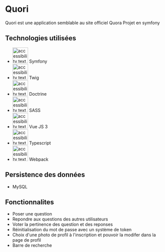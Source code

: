 # Quori

Quori est une application semblable au site officiel Quora
Projet en symfony

## Technologies utilisées
* <img src="https://seeklogo.com/images/S/symfony-logo-AA34C8FC16-seeklogo.com.png" height="50" alt="accessibility text"> Symfony
* <img src="https://twig.symfony.com/images/logo.png" height="50" alt="accessibility text"> Twig
* <img src="https://cdn.icon-icons.com/icons2/2415/PNG/512/doctrine_plain_logo_icon_146548.png" height="50" alt="accessibility text"> Doctrine
* <img src="https://upload.wikimedia.org/wikipedia/commons/thumb/9/96/Sass_Logo_Color.svg/1280px-Sass_Logo_Color.svg.png" height="50" alt="accessibility text"> SASS
* <img src="https://upload.wikimedia.org/wikipedia/commons/thumb/9/95/Vue.js_Logo_2.svg/1184px-Vue.js_Logo_2.svg.png" height="50" alt="accessibility text"> Vue JS 3
* <img src="https://cdn.worldvectorlogo.com/logos/typescript-2.svg" height="50" alt="accessibility text"> Typescript
* <img src="https://raw.githubusercontent.com/webpack/media/master/logo/icon-square-big.png" height="50" alt="accessibility text"> Webpack

## Persistence des données
* MySQL

## Fonctionnalites
* Poser une question
* Repondre aux questions des autres utilisateurs
* Voter la pertinence des question et des reponses
* Réinitialisation du mot de passe avec un système de token
* Choix d'une photo de profil à l'inscription et pouvoir la modifer dans la page de profil
* Barre de recherche